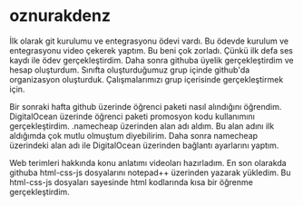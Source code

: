 # oznurakdenz
İlk olarak git kurulumu ve entegrasyonu ödevi vardı. Bu ödevde kurulum ve entegrasyonu video çekerek yaptım. Bu beni çok zorladı. Çünkü ilk defa ses kaydı ile ödev gerçekleştirdim. Daha sonra githuba üyelik gerçekleştirdim ve hesap oluşturdum. 
Sınıfta oluşturduğumuz grup içinde github'da organizasyon oluşturduk. Çalışmalarımızı grup içerisinde gerçekleştirmek için.

Bir sonraki hafta github üzerinde öğrenci paketi nasıl alındığını öğrendim. DigitalOcean üzerinde öğrenci paketi promosyon kodu kullanımını gerçekleştirdim. .namecheap üzerinden alan adı aldım. Bu alan adını ilk aldığımda çok mutlu olmuştum diyebilirim. Daha sonra namecheap üzerindeki alan adı ile DigitalOcean üzerinden bağlantı ayarlarını yaptım.

Web terimleri hakkında konu anlatımı videoları hazırladım.
En son olarakda githuba html-css-js dosyalarını notepad++ üzerinden yazarak yükledim. Bu html-css-js dosyaları sayesinde html kodlarında kısa bir öğrenme gerçekleştirdim.
